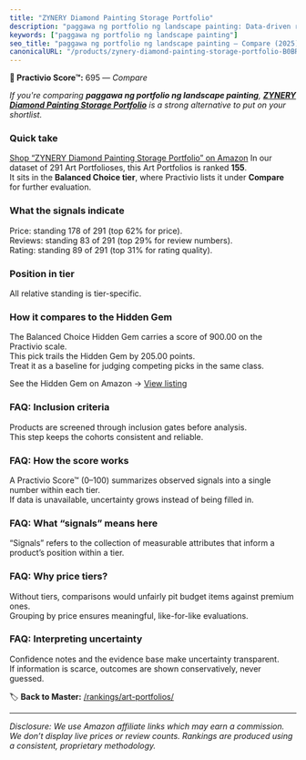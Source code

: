```yaml
---
title: "ZYNERY Diamond Painting Storage Portfolio"
description: "paggawa ng portfolio ng landscape painting: Data-driven ranking using the Practivio Score™. Positioned by quality, value, demand, findability, momentum."
keywords: ["paggawa ng portfolio ng landscape painting"]
seo_title: "paggawa ng portfolio ng landscape painting — Compare (2025)"
canonicalURL: "/products/zynery-diamond-painting-storage-portfolio-B0BR7PKX39/"
---
```


**🛒 Practivio Score™:** 695 — _Compare_


*If you're comparing **paggawa ng portfolio ng landscape painting**, **[ZYNERY Diamond Painting Storage Portfolio](https://www.amazon.com/dp/B0BR7PKX39?tag=practivio-20)** is a strong alternative to put on your shortlist.*
### Quick take
[Shop “ZYNERY Diamond Painting Storage Portfolio” on Amazon](https://www.amazon.com/dp/B0BR7PKX39?tag=practivio-20)
In our dataset of 291 Art Portfolioses, this Art Portfolios is ranked **155**.  
It sits in the **Balanced Choice tier**, where Practivio lists it under **Compare** for further evaluation.

### What the signals indicate
Price: standing 178 of 291 (top 62% for price).  
Reviews: standing 83 of 291 (top 29% for review numbers).  
Rating: standing 89 of 291 (top 31% for rating quality).  

### Position in tier
All relative standing is tier-specific.

### How it compares to the Hidden Gem
The Balanced Choice Hidden Gem carries a score of 900.00 on the Practivio scale.  
This pick trails the Hidden Gem by 205.00 points.  
Treat it as a baseline for judging competing picks in the same class.  

See the Hidden Gem on Amazon → [View listing](https://www.amazon.com/dp/B002CSRZKQ?tag=practivio-20)

### FAQ: Inclusion criteria
Products are screened through inclusion gates before analysis.  
This step keeps the cohorts consistent and reliable.

### FAQ: How the score works
A Practivio Score™ (0–100) summarizes observed signals into a single number within each tier.  
If data is unavailable, uncertainty grows instead of being filled in.

### FAQ: What “signals” means here
“Signals” refers to the collection of measurable attributes that inform a product’s position within a tier.

### FAQ: Why price tiers?
Without tiers, comparisons would unfairly pit budget items against premium ones.  
Grouping by price ensures meaningful, like-for-like evaluations.

### FAQ: Interpreting uncertainty
Confidence notes and the evidence base make uncertainty transparent.  
If information is scarce, outcomes are shown conservatively, never guessed.

<!-- Missing template for Compare/CompareWithinPriceClass -->


🏷️ **Back to Master:** [/rankings/art-portfolios/](/rankings/art-portfolios/)

---
_Disclosure: We use Amazon affiliate links which may earn a commission. We don’t display live prices or review counts. Rankings are produced using a consistent, proprietary methodology._
